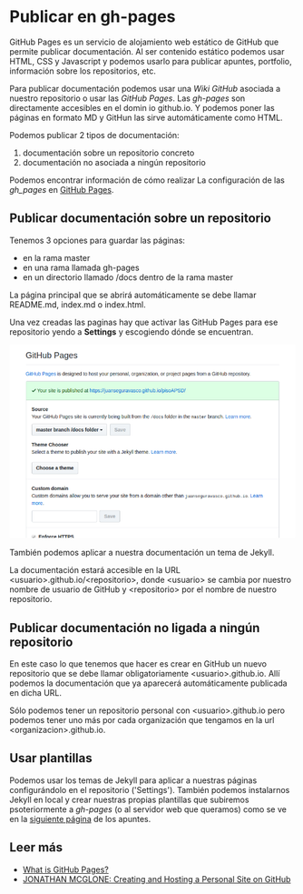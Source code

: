 # Publicar en gh-pages
GitHub Pages es un servicio de alojamiento web estático de GitHub que permite publicar documentación. Al ser contenido estático podemos usar HTML, CSS y Javascript y podemos usarlo para publicar apuntes, portfolio, información sobre los repositorios, etc. 

Para publicar documentación podemos usar una _Wiki GitHub_ asociada a nuestro repositorio o usar las _GitHub Pages_. Las _gh-pages_ son directamente accesibles en el domin io github.io. Y podemos poner las páginas en formato MD y GitHun las sirve automáticamente como HTML.

Podemos publicar 2 tipos de documentación:
1. documentación sobre un repositorio concreto
2. documentación no asociada a ningún repositorio

Podemos encontrar información de cómo realizar La configuración de las _gh_pages_ en [GitHub Pages](https://pages.github.com/). 

## Publicar documentación sobre un repositorio
Tenemos 3 opciones para guardar las páginas:
* en la rama master
* en una rama llamada gh-pages
* en un directorio llamado /docs dentro de la rama master

La página principal que se abrirá automáticamente se debe llamar README.md, index.md o index.html.

Una vez creadas las paginas hay que activar las GitHub Pages para ese repositorio yendo a **Settings** y escogiendo dónde se encuentran.

![Settings](img/01-settings.png)

También podemos aplicar a nuestra documentación un tema de Jekyll.

La documentación estará accesible en la URL \<usuario>.github.io/\<repositorio>, donde \<usuario> se cambia por nuestro nombre de usuario de GitHub y \<repositorio> por el nombre de nuestro repositorio.

## Publicar documentación no ligada a ningún repositorio
En este caso lo que tenemos que hacer es crear en GitHub un nuevo repositorio que se debe llamar obligatoriamente \<usuario>.github.io. Allí podemos la documentación que ya aparecerá automáticamente publicada en dicha URL.

Sólo podemos tener un repositorio personal con \<usuario>.github.io pero podemos tener uno más por cada organización que tengamos en la url \<organizacion>.github.io.

## Usar plantillas
Podemos usar los temas de Jekyll para aplicar a nuestras páginas configurándolo en el repositorio ('Settings'). También podemos instalarnos Jekyll en local y crear nuestras propias plantillas que subiremos psoteriormente a _gh-pages_ (o al servidor web que queramos) como se ve en la [siguiente página](./jekyll.md) de los apuntes.

## Leer más
* [What is GitHub Pages?](https://help.github.com/categories/github-pages-basics/)
* [JONATHAN MCGLONE: Creating and Hosting a Personal Site on GitHub](http://jmcglone.com/guides/github-pages/)
